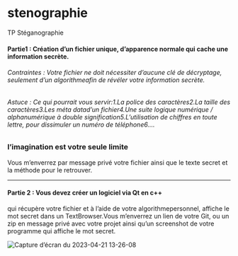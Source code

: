 # stenographie
TP Stéganographie 

#### Partie1 : Création d’un fichier unique, d’apparence normale qui cache une information secrète.

###### Contraintes : Votre fichier ne doit nécessiter d’aucune clé de décryptage, seulement d’un algorithmeafin de révéler votre information secrète.
###### Astuce : Ce qui pourrait vous servir:1.La police des caractères2.La taille des caractères3.Les méta datad’un fichier4.Une suite logique numérique / alphanumérique à double signification5.L’utilisation de chiffres en toute lettre, pour dissimuler un numéro de téléphone6....

### l’imagination est votre seule limite

Vous m’enverrez par message privé votre fichier ainsi que le texte secret et la méthode pour le retrouver.
_____________________________________________________
#### Partie 2 : Vous devez créer un logiciel via Qt en c++ 
qui récupère votre fichier et à l’aide de votre algorithmepersonnel, affiche le mot secret dans un TextBrowser.Vous m’enverrez un lien de votre Git, ou un zip en message privé avec votre projet ainsi qu’un screenshot de votre programme qui affiche le mot secret.

![Capture d’écran du 2023-04-21 13-26-08](https://user-images.githubusercontent.com/72506681/233624729-f076e6c3-e562-46ce-8f45-e47a1820be93.png)
